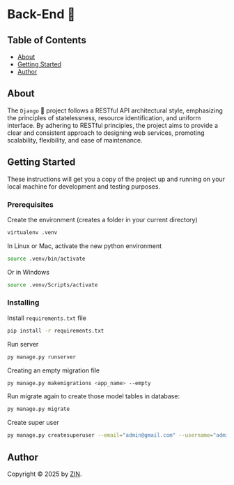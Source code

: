 # Back-End 🚀

## Table of Contents

- [About](#about)
- [Getting Started](#getting-started)
- [Author](#author)

## About

The `Django` 🚀 project follows a RESTful API architectural style, emphasizing the principles of statelessness, resource identification, and uniform interface. By adhering to RESTful principles, the project aims to provide a clear and consistent approach to designing web services, promoting scalability, flexibility, and ease of maintenance.

## Getting Started

These instructions will get you a copy of the project up and running on your local machine for development and testing purposes.

### Prerequisites

Create the environment (creates a folder in your current directory)

```bash
virtualenv .venv
```

In Linux or Mac, activate the new python environment

```bash
source .venv/bin/activate
```

Or in Windows

```bash
source .venv/Scripts/activate
```

### Installing

Install `requirements.txt` file

```bash
pip install -r requirements.txt
```

Run server

```bash
py manage.py runserver
```

Creating an empty migration file

```bash
py manage.py makemigrations <app_name> --empty
```

Run migrate again to create those model tables in database:

```bash
py manage.py migrate
```

Create super user

```bash
py manage.py createsuperuser --email="admin@gmail.com" --username="admin"
```

## Author

Copyright &copy; 2025 by [ZIN](http://www.github.com/zin-it-dev).
